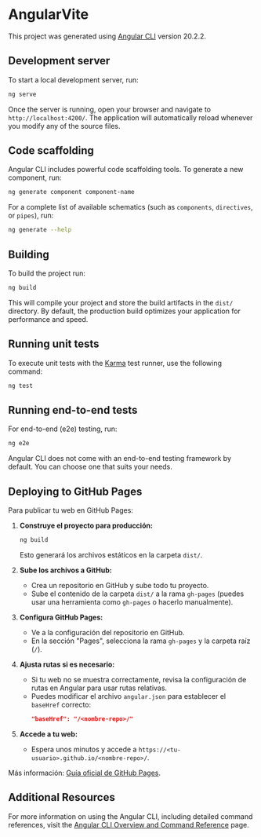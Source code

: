 # AngularVite

This project was generated using [Angular CLI](https://github.com/angular/angular-cli) version 20.2.2.

## Development server

To start a local development server, run:

```bash
ng serve
```

Once the server is running, open your browser and navigate to `http://localhost:4200/`. The application will automatically reload whenever you modify any of the source files.

## Code scaffolding

Angular CLI includes powerful code scaffolding tools. To generate a new component, run:

```bash
ng generate component component-name
```

For a complete list of available schematics (such as `components`, `directives`, or `pipes`), run:

```bash
ng generate --help
```

## Building

To build the project run:

```bash
ng build
```

This will compile your project and store the build artifacts in the `dist/` directory. By default, the production build optimizes your application for performance and speed.

## Running unit tests

To execute unit tests with the [Karma](https://karma-runner.github.io) test runner, use the following command:

```bash
ng test
```

## Running end-to-end tests

For end-to-end (e2e) testing, run:

```bash
ng e2e
```

Angular CLI does not come with an end-to-end testing framework by default. You can choose one that suits your needs.

## Deploying to GitHub Pages

Para publicar tu web en GitHub Pages:

1. **Construye el proyecto para producción:**
   ```bash
   ng build
   ```
   Esto generará los archivos estáticos en la carpeta `dist/`.

2. **Sube los archivos a GitHub:**
   - Crea un repositorio en GitHub y sube todo tu proyecto.
   - Sube el contenido de la carpeta `dist/` a la rama `gh-pages` (puedes usar una herramienta como `gh-pages` o hacerlo manualmente).

3. **Configura GitHub Pages:**
   - Ve a la configuración del repositorio en GitHub.
   - En la sección "Pages", selecciona la rama `gh-pages` y la carpeta raíz (`/`).

4. **Ajusta rutas si es necesario:**
   - Si tu web no se muestra correctamente, revisa la configuración de rutas en Angular para usar rutas relativas.
   - Puedes modificar el archivo `angular.json` para establecer el `baseHref` correcto:
     ```json
     "baseHref": "/<nombre-repo>/"
     ```

5. **Accede a tu web:**
   - Espera unos minutos y accede a `https://<tu-usuario>.github.io/<nombre-repo>/`.

Más información: [Guía oficial de GitHub Pages](https://docs.github.com/en/pages/getting-started-with-github-pages).

## Additional Resources

For more information on using the Angular CLI, including detailed command references, visit the [Angular CLI Overview and Command Reference](https://angular.dev/tools/cli) page.
